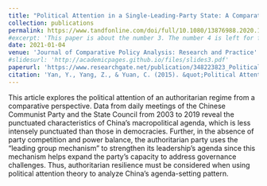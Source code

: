 ```yaml
---
title: "Political Attention in a Single-Leading-Party State: A Comparative Study of the Policy Agenda in China, 2003–2019"
collection: publications
permalink: https://www.tandfonline.com/doi/full/10.1080/13876988.2020.1843020
#excerpt: 'This paper is about the number 3. The number 4 is left for future work.'
date: 2021-01-04
venue: 'Journal of Comparative Policy Analysis: Research and Practice'
#slidesurl: 'http://academicpages.github.io/files/slides3.pdf'
paperurl: 'https://www.researchgate.net/publication/348223823_Political_Attention_in_a_Single-Leading-Party_State_A_Comparative_Study_of_the_Policy_Agenda_in_China_2003-2019'
citation: 'Yan, Y., Yang, Z., & Yuan, C. (2015). &quot;Political Attention in a Single-Leading-Party State: A Comparative Study of the Policy Agenda in China, 2003–2019.&quot; <i>Journal of Comparative Policy Analysis: Research and Practice</i>. 24(2).'
---
```


This article explores the political attention of an authoritarian regime from a comparative perspective. Data from daily meetings of the Chinese Communist Party and the State Council from 2003 to 2019 reveal the punctuated characteristics of China’s macropolitical agenda, which is less intensely punctuated than those in democracies. Further, in the absence of party competition and power balance, the authoritarian party uses the “leading group mechanism” to strengthen its leadership’s agenda since this mechanism helps expand the party’s capacity to address governance challenges. Thus, authoritarian resilience must be considered when using political attention theory to analyze China’s agenda-setting pattern.

